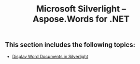 ﻿---
title: Microsoft Silverlight – Aspose.Words for .NET
articleTitle: Microsoft Silverlight
linktitle: Microsoft Silverlight
description: "How to use Aspose.Words with Microsoft Silverlight using C#."
type: docs
weight: 70
url: /net/microsoft-silverlight/
---

## This section includes the following topics: 

- [Display Word Documents in Silverlight](/words/net/display-word-documents-in-silverlight/)
